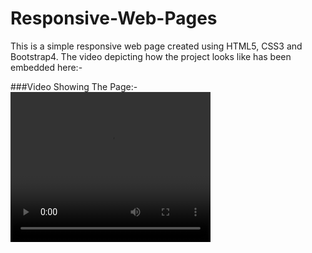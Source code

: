 # Responsive-Web-Pages

This is a simple responsive web page created using HTML5, CSS3 and Bootstrap4. The video depicting how the project looks like 
has been embedded here:-

###Video Showing The Page:-
<video width="320" height="240" controls>
  <source src="Video/video.mp4" type="video/mp4">
</video>

